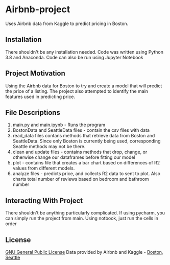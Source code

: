 # Airbnb-project
Uses Airbnb data from Kaggle to predict pricing in Boston.

## Installation
There shouldn't be any installation needed. Code was written using Python 3.8 and Anaconda. Code can also be run using Jupyter Notebook 

## Project Motivation
Using the Airbnb data for Boston to try and create a model that will predict the price of a listing. The project also attempted to identify the main features used in predicting price.

## File Descriptions
  1. main.py and main.ipynb - Runs the program
  2. BostonData and SeattleData files - contain the csv files with data
  3. read_data files contans methods that retrieve data from Boston and SeattleData. Since only Boston is currently being used, corresponding Seattle methods may not be there.
  4. clean and update files - contains methods that drop, change, or otherwise change our dataframes before fitting our model
  5. plot - contains file that creates a bar chart based on differences of R2 values from different models.
  6. analyze files - predicts price, and collects R2 data to sent to plot. Also charts total number of reviews based on bedroom and bathroom number

## Interacting With Project
There shouldn't be anything particularly complicated. If using pycharm, you can simply run the project from main. Using notbook, just run the cells in order

## License
[GNU General Public License](https://www.gnu.org/licenses/gpl-3.0.en.html)
Data provided by Airbnb and Kaggle - [Boston](https://www.kaggle.com/airbnb/boston), [Seattle](https://www.kaggle.com/airbnb/seattle)
